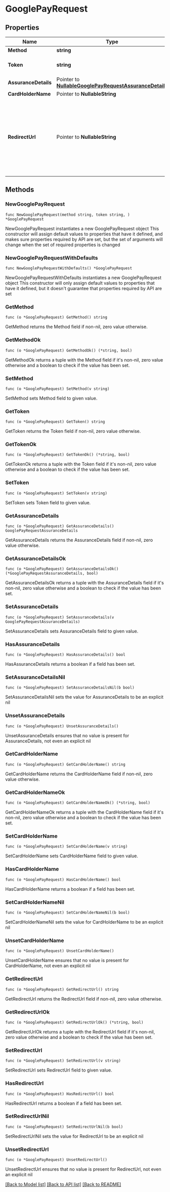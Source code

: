 # GooglePayRequest

## Properties

Name | Type | Description | Notes
------------ | ------------- | ------------- | -------------
**Method** | **string** | &#x60;googlepay&#x60;. | 
**Token** | **string** | The encrypted (opaque) token returned by the Google Pay API that represents a payment method. | 
**AssuranceDetails** | Pointer to [**NullableGooglePayRequestAssuranceDetails**](GooglePayRequestAssuranceDetails.md) |  | [optional] 
**CardHolderName** | Pointer to **NullableString** | Name of the card holder. | [optional] 
**RedirectUrl** | Pointer to **NullableString** | We strongly recommend providing a &#x60;redirect_url&#x60; either when 3-D Secure is enabled and &#x60;three_d_secure_data&#x60; is not provided, or when using connections where 3DS is enabled. This value will be appended with both a transaction ID and status (e.g. &#x60;https://example.com/callback?gr4vy_transaction_id&#x3D;123 &amp;gr4vy_transaction_status&#x3D;capture_succeeded&#x60;) after 3-D Secure has completed. For those cases, if the value is not present, the transaction will be marked as failed. | [optional] 

## Methods

### NewGooglePayRequest

`func NewGooglePayRequest(method string, token string, ) *GooglePayRequest`

NewGooglePayRequest instantiates a new GooglePayRequest object
This constructor will assign default values to properties that have it defined,
and makes sure properties required by API are set, but the set of arguments
will change when the set of required properties is changed

### NewGooglePayRequestWithDefaults

`func NewGooglePayRequestWithDefaults() *GooglePayRequest`

NewGooglePayRequestWithDefaults instantiates a new GooglePayRequest object
This constructor will only assign default values to properties that have it defined,
but it doesn't guarantee that properties required by API are set

### GetMethod

`func (o *GooglePayRequest) GetMethod() string`

GetMethod returns the Method field if non-nil, zero value otherwise.

### GetMethodOk

`func (o *GooglePayRequest) GetMethodOk() (*string, bool)`

GetMethodOk returns a tuple with the Method field if it's non-nil, zero value otherwise
and a boolean to check if the value has been set.

### SetMethod

`func (o *GooglePayRequest) SetMethod(v string)`

SetMethod sets Method field to given value.


### GetToken

`func (o *GooglePayRequest) GetToken() string`

GetToken returns the Token field if non-nil, zero value otherwise.

### GetTokenOk

`func (o *GooglePayRequest) GetTokenOk() (*string, bool)`

GetTokenOk returns a tuple with the Token field if it's non-nil, zero value otherwise
and a boolean to check if the value has been set.

### SetToken

`func (o *GooglePayRequest) SetToken(v string)`

SetToken sets Token field to given value.


### GetAssuranceDetails

`func (o *GooglePayRequest) GetAssuranceDetails() GooglePayRequestAssuranceDetails`

GetAssuranceDetails returns the AssuranceDetails field if non-nil, zero value otherwise.

### GetAssuranceDetailsOk

`func (o *GooglePayRequest) GetAssuranceDetailsOk() (*GooglePayRequestAssuranceDetails, bool)`

GetAssuranceDetailsOk returns a tuple with the AssuranceDetails field if it's non-nil, zero value otherwise
and a boolean to check if the value has been set.

### SetAssuranceDetails

`func (o *GooglePayRequest) SetAssuranceDetails(v GooglePayRequestAssuranceDetails)`

SetAssuranceDetails sets AssuranceDetails field to given value.

### HasAssuranceDetails

`func (o *GooglePayRequest) HasAssuranceDetails() bool`

HasAssuranceDetails returns a boolean if a field has been set.

### SetAssuranceDetailsNil

`func (o *GooglePayRequest) SetAssuranceDetailsNil(b bool)`

 SetAssuranceDetailsNil sets the value for AssuranceDetails to be an explicit nil

### UnsetAssuranceDetails
`func (o *GooglePayRequest) UnsetAssuranceDetails()`

UnsetAssuranceDetails ensures that no value is present for AssuranceDetails, not even an explicit nil
### GetCardHolderName

`func (o *GooglePayRequest) GetCardHolderName() string`

GetCardHolderName returns the CardHolderName field if non-nil, zero value otherwise.

### GetCardHolderNameOk

`func (o *GooglePayRequest) GetCardHolderNameOk() (*string, bool)`

GetCardHolderNameOk returns a tuple with the CardHolderName field if it's non-nil, zero value otherwise
and a boolean to check if the value has been set.

### SetCardHolderName

`func (o *GooglePayRequest) SetCardHolderName(v string)`

SetCardHolderName sets CardHolderName field to given value.

### HasCardHolderName

`func (o *GooglePayRequest) HasCardHolderName() bool`

HasCardHolderName returns a boolean if a field has been set.

### SetCardHolderNameNil

`func (o *GooglePayRequest) SetCardHolderNameNil(b bool)`

 SetCardHolderNameNil sets the value for CardHolderName to be an explicit nil

### UnsetCardHolderName
`func (o *GooglePayRequest) UnsetCardHolderName()`

UnsetCardHolderName ensures that no value is present for CardHolderName, not even an explicit nil
### GetRedirectUrl

`func (o *GooglePayRequest) GetRedirectUrl() string`

GetRedirectUrl returns the RedirectUrl field if non-nil, zero value otherwise.

### GetRedirectUrlOk

`func (o *GooglePayRequest) GetRedirectUrlOk() (*string, bool)`

GetRedirectUrlOk returns a tuple with the RedirectUrl field if it's non-nil, zero value otherwise
and a boolean to check if the value has been set.

### SetRedirectUrl

`func (o *GooglePayRequest) SetRedirectUrl(v string)`

SetRedirectUrl sets RedirectUrl field to given value.

### HasRedirectUrl

`func (o *GooglePayRequest) HasRedirectUrl() bool`

HasRedirectUrl returns a boolean if a field has been set.

### SetRedirectUrlNil

`func (o *GooglePayRequest) SetRedirectUrlNil(b bool)`

 SetRedirectUrlNil sets the value for RedirectUrl to be an explicit nil

### UnsetRedirectUrl
`func (o *GooglePayRequest) UnsetRedirectUrl()`

UnsetRedirectUrl ensures that no value is present for RedirectUrl, not even an explicit nil

[[Back to Model list]](../README.md#documentation-for-models) [[Back to API list]](../README.md#documentation-for-api-endpoints) [[Back to README]](../README.md)


